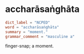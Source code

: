 # accharāsaṅghāta

``` toml
dict_label = "NCPED"
word = "accharāsaṅghāta"
summary = "moment."
grammar_comment = "masculine a"
```

finger\-snap; a moment.

